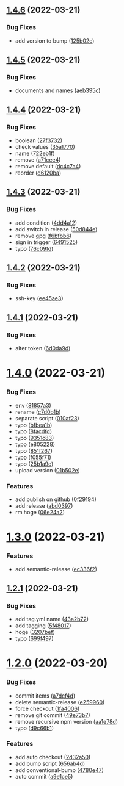 ## [1.4.6](https://github.com/nonanonno/semantic-release-sample/compare/v1.4.5...v1.4.6) (2022-03-21)


### Bug Fixes

* add version to bump ([125b02c](https://github.com/nonanonno/semantic-release-sample/commit/125b02c3b1c156d1fe2454172e5df8355816ac38))



## [1.4.5](https://github.com/nonanonno/semantic-release-sample/compare/v1.4.4...v1.4.5) (2022-03-21)


### Bug Fixes

* documents and names ([aeb395c](https://github.com/nonanonno/semantic-release-sample/commit/aeb395c08eae3d0d6d120642be33517bd876563a))



## [1.4.4](https://github.com/nonanonno/semantic-release-sample/compare/v1.4.3...v1.4.4) (2022-03-21)


### Bug Fixes

* boolean ([27f3732](https://github.com/nonanonno/semantic-release-sample/commit/27f37326ac7f8977fea5e0063c8d1c05a1ab236a))
* check values ([35a1770](https://github.com/nonanonno/semantic-release-sample/commit/35a17700f52848a1dc8b014bdeb3c08b5e521da5))
* name ([722eb1f](https://github.com/nonanonno/semantic-release-sample/commit/722eb1fb55cad904631ec0dd2cec290913244874))
* remove ([a71cee4](https://github.com/nonanonno/semantic-release-sample/commit/a71cee4816554ad8d75b61dfb2258f9dbcac30fa))
* remove default ([dc4c7a4](https://github.com/nonanonno/semantic-release-sample/commit/dc4c7a4601e6c71627c1818ac5350caa46421e2a))
* reorder ([d6120ba](https://github.com/nonanonno/semantic-release-sample/commit/d6120bab8fce94b9da293f34ed4f1671ce6edb21))



## [1.4.3](https://github.com/nonanonno/semantic-release-sample/compare/v1.4.2...v1.4.3) (2022-03-21)


### Bug Fixes

* add condition ([4dd4a12](https://github.com/nonanonno/semantic-release-sample/commit/4dd4a12394d3ca11cc1684d5024322cfb20ce687))
* add switch in release ([50d844e](https://github.com/nonanonno/semantic-release-sample/commit/50d844e0e0d16259f3563e3db23873688798c488))
* remove gpg ([f6bfbb6](https://github.com/nonanonno/semantic-release-sample/commit/f6bfbb6812cf38fe0c75bd8678c622f328203937))
* sign in trigger ([6491525](https://github.com/nonanonno/semantic-release-sample/commit/6491525ee0447b2a1a27a3f00f3a29589a5f517a))
* typo ([76c09fd](https://github.com/nonanonno/semantic-release-sample/commit/76c09fd6e36a7bfb426d2ea7916c9a22c9bdce79))



## [1.4.2](https://github.com/nonanonno/semantic-release-sample/compare/v1.4.1...v1.4.2) (2022-03-21)


### Bug Fixes

* ssh-key ([ee45ae3](https://github.com/nonanonno/semantic-release-sample/commit/ee45ae3ea8d1007a1dfa88dd609650a1e58826e9))



## [1.4.1](https://github.com/nonanonno/semantic-release-sample/compare/v1.4.0...v1.4.1) (2022-03-21)


### Bug Fixes

* alter token ([6d0da9d](https://github.com/nonanonno/semantic-release-sample/commit/6d0da9d4cf8b12c1a14f990221120107cb1b2e74))



# [1.4.0](https://github.com/nonanonno/semantic-release-sample/compare/v1.3.0...v1.4.0) (2022-03-21)


### Bug Fixes

* env ([81857a3](https://github.com/nonanonno/semantic-release-sample/commit/81857a3b4f0c342647f7b2ac2309306d5c159f10))
* rename ([c7d0b1b](https://github.com/nonanonno/semantic-release-sample/commit/c7d0b1b4c9ffdb688a9dfba090d2897247655b0e))
* separate script ([010af23](https://github.com/nonanonno/semantic-release-sample/commit/010af233304ba12accabc44d949b2877d143a259))
* typo ([bfbea1b](https://github.com/nonanonno/semantic-release-sample/commit/bfbea1b59419b317c39ecf3f95540eb9db30d0d3))
* typo ([8facdfd](https://github.com/nonanonno/semantic-release-sample/commit/8facdfd9c9d1f16b5ce19313907ce05c4451687b))
* typo ([9351c83](https://github.com/nonanonno/semantic-release-sample/commit/9351c83118fd58fd28542ddd6ac7f0f1b7d3f2d8))
* typo ([e805228](https://github.com/nonanonno/semantic-release-sample/commit/e80522866d925c5d3c8b37c911b35b63fd0d47b7))
* typo ([851f267](https://github.com/nonanonno/semantic-release-sample/commit/851f26701705eb5e1ca061db3f32dedd27e7175f))
* typo ([f055f71](https://github.com/nonanonno/semantic-release-sample/commit/f055f71da796c2ff0d8e858a1a1cbe18d82c6e31))
* typo ([25b1a9e](https://github.com/nonanonno/semantic-release-sample/commit/25b1a9efb852747190c43f60bb2a74125c3f313e))
* upload version ([01b502e](https://github.com/nonanonno/semantic-release-sample/commit/01b502efa0bd54af68c0b0faf91ce569737f7bcb))


### Features

* add publish on github ([0f29194](https://github.com/nonanonno/semantic-release-sample/commit/0f291944705364eb62ab367a984e9c08892f72d5))
* add release ([abd0397](https://github.com/nonanonno/semantic-release-sample/commit/abd0397b073e755b69ff8d7cea0de2a0d7845a75))
* rm hoge ([06e24a2](https://github.com/nonanonno/semantic-release-sample/commit/06e24a24f7aca5d786e37f0dd16f34755572ddb8))



# [1.3.0](https://github.com/nonanonno/semantic-release-sample/compare/v1.2.1...v1.3.0) (2022-03-21)


### Features

* add semantic-release ([ec336f2](https://github.com/nonanonno/semantic-release-sample/commit/ec336f246b283f8403b8db0ad6869e281c1e05d4))



## [1.2.1](https://github.com/nonanonno/semantic-release-sample/compare/v1.2.0...v1.2.1) (2022-03-21)


### Bug Fixes

* add tag.yml name ([43a2b72](https://github.com/nonanonno/semantic-release-sample/commit/43a2b727b0263ef2079ef41604eb1f58b5f2256b))
* add tagging ([5f48017](https://github.com/nonanonno/semantic-release-sample/commit/5f4801746f55d71fd08ed7e26cbf74b53aaffb20))
* hoge ([3207bef](https://github.com/nonanonno/semantic-release-sample/commit/3207beffdad3d1dc7bafc79f56a46ef15ee8cede))
* typo ([699f497](https://github.com/nonanonno/semantic-release-sample/commit/699f497e1a9c2ad40982ba2ba535219b9d7e1887))



# [1.2.0](https://github.com/nonanonno/semantic-release-sample/compare/v1.1.0...v1.2.0) (2022-03-20)


### Bug Fixes

* commit items ([a7dcf4d](https://github.com/nonanonno/semantic-release-sample/commit/a7dcf4d069291f8df63d1c7d92196c5a61f0c7a6))
* delete semantic-release ([e259960](https://github.com/nonanonno/semantic-release-sample/commit/e259960ce0e452361f2eb6e5ee4138c42b5c1dcd))
* force checkout ([1fa4006](https://github.com/nonanonno/semantic-release-sample/commit/1fa400627c8145df3576a524779ea9030b734912))
* remove git commit ([49e73b7](https://github.com/nonanonno/semantic-release-sample/commit/49e73b77a858379194e43c18f26bf5ba50e8fe21))
* remove recursive npm version ([aa1e78d](https://github.com/nonanonno/semantic-release-sample/commit/aa1e78d4c1ca8aea9b48f9ece9b69b07d576c1af))
* typo ([d9c66b1](https://github.com/nonanonno/semantic-release-sample/commit/d9c66b18d30103b7c7023e40cc590a87d44c0646))


### Features

* add auto checkout ([2d32a50](https://github.com/nonanonno/semantic-release-sample/commit/2d32a50e054902941172376ef646a5b699c11249))
* add bump script ([656ab4d](https://github.com/nonanonno/semantic-release-sample/commit/656ab4d98b8e1351255892debc3428dc2de38623))
* add conventional-bump ([4780e47](https://github.com/nonanonno/semantic-release-sample/commit/4780e4714cd51ace4c2440df65aa8fe6a1366594))
* auto commit ([a9e1ce5](https://github.com/nonanonno/semantic-release-sample/commit/a9e1ce5dcb1d264f5c22e0cc0378c8efb7707f3c))



